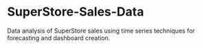 # SuperStore-Sales-Data
Data analysis of SuperStore sales using time series techniques for forecasting and dashboard creation.
